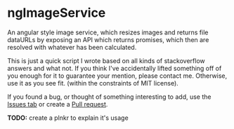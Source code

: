# ngImageService
An angular style image service, which resizes images and returns file dataURLs by exposing an API which returns promises, which then are resolved with whatever has been calculated.

This is just a quick script I wrote based on all kinds of stackoverflow answers and what not. If you think I've accidentally lifted something off of you enough for it to guarantee your mention, please contact me. Otherwise, use it as you see fit. (within the constraints of MIT license).

If you found a bug, or thought of something interesting to add, use the [Issues tab](https://github.com/ReinisV/ngImageService/issues) or create a [Pull request](https://github.com/ReinisV/ngImageService/pulls).

**TODO:**
create a plnkr to explain it's usage
